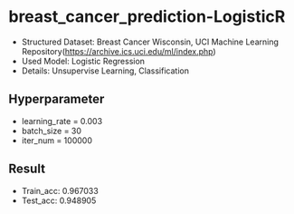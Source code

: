 # breast_cancer_prediction-LogisticR

* Structured Dataset: Breast Cancer Wisconsin, UCI Machine Learning Repository(https://archive.ics.uci.edu/ml/index.php)
* Used Model: Logistic Regression
* Details: Unsupervise Learning, Classification

## Hyperparameter
* learning_rate = 0.003
* batch_size = 30
* iter_num = 100000

## Result
* Train_acc: 0.967033
* Test_acc: 0.948905

